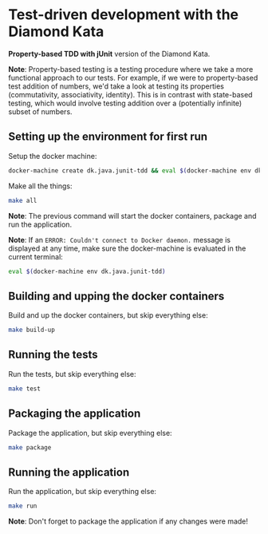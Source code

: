 # Test-driven development with the Diamond Kata
**Property-based TDD with jUnit** version of the Diamond Kata.

**Note**: Property-based testing is a testing procedure where we take a
more functional approach to our tests. For example, if we were to
property-based test addition of numbers, we'd take a look at testing its
properties (commutativity, associativity, identity).
This is in contrast with state-based testing, which would involve testing
addition over a (potentially infinite) subset of numbers.

## Setting up the environment for first run
Setup the docker machine:
```bash
docker-machine create dk.java.junit-tdd && eval $(docker-machine env dk.java.junit-tdd)
```

Make all the things:
```bash
make all
```
**Note**: The previous command will start the docker containers, package and run the application.

**Note**: If an `ERROR: Couldn't connect to Docker daemon.` message is
displayed at any time, make sure the docker-machine is evaluated in the current terminal:
```bash
eval $(docker-machine env dk.java.junit-tdd)
```

## Building and upping the docker containers
Build and up the docker containers, but skip everything else:
```bash
make build-up
```

## Running the tests
Run the tests, but skip everything else:
```bash
make test
```

## Packaging the application
Package the application, but skip everything else:
```bash
make package
```

## Running the application
Run the application, but skip everything else:
```bash
make run
```
**Note**: Don't forget to package the application if any changes were made!
